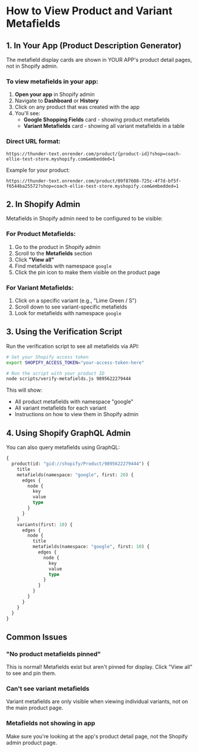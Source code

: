 # How to View Product and Variant Metafields

## 1. In Your App (Product Description Generator)

The metafield display cards are shown in YOUR APP's product detail pages, not in Shopify admin.

### To view metafields in your app:

1. **Open your app** in Shopify admin
2. Navigate to **Dashboard** or **History**  
3. Click on any product that was created with the app
4. You'll see:
   - **Google Shopping Fields** card - showing product metafields
   - **Variant Metafields** card - showing all variant metafields in a table

### Direct URL format:
```
https://thunder-text.onrender.com/product/{product-id}?shop=coach-ellie-test-store.myshopify.com&embedded=1
```

Example for your product:
```
https://thunder-text.onrender.com/product/09f87608-725c-4f7d-bf5f-f6544ba25572?shop=coach-ellie-test-store.myshopify.com&embedded=1
```

## 2. In Shopify Admin

Metafields in Shopify admin need to be configured to be visible:

### For Product Metafields:
1. Go to the product in Shopify admin
2. Scroll to the **Metafields** section
3. Click **"View all"**
4. Find metafields with namespace `google`
5. Click the pin icon to make them visible on the product page

### For Variant Metafields:
1. Click on a specific variant (e.g., "Lime Green / S")
2. Scroll down to see variant-specific metafields
3. Look for metafields with namespace `google`

## 3. Using the Verification Script

Run the verification script to see all metafields via API:

```bash
# Set your Shopify access token
export SHOPIFY_ACCESS_TOKEN="your-access-token-here"

# Run the script with your product ID
node scripts/verify-metafields.js 9895622279444
```

This will show:
- All product metafields with namespace "google"
- All variant metafields for each variant
- Instructions on how to view them in Shopify admin

## 4. Using Shopify GraphQL Admin

You can also query metafields using GraphQL:

```graphql
{
  product(id: "gid://shopify/Product/9895622279444") {
    title
    metafields(namespace: "google", first: 20) {
      edges {
        node {
          key
          value
          type
        }
      }
    }
    variants(first: 10) {
      edges {
        node {
          title
          metafields(namespace: "google", first: 10) {
            edges {
              node {
                key
                value
                type
              }
            }
          }
        }
      }
    }
  }
}
```

## Common Issues

### "No product metafields pinned"
This is normal! Metafields exist but aren't pinned for display. Click "View all" to see and pin them.

### Can't see variant metafields
Variant metafields are only visible when viewing individual variants, not on the main product page.

### Metafields not showing in app
Make sure you're looking at the app's product detail page, not the Shopify admin product page.